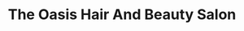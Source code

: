 ---
title: "The Oasis Hair And Beauty Salon"
url: /peterhead/the-oasis-hair-and-beauty-salon/
shop: Friseur
---